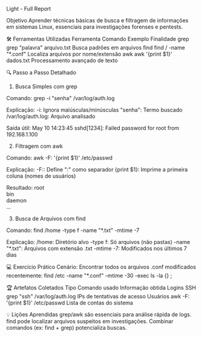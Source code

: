 Light - Full Report 

Objetivo
Aprender técnicas básicas de busca e filtragem de informações em sistemas Linux, essenciais para investigações forenses e pentests.

🛠️ Ferramentas Utilizadas
Ferramenta	Comando Exemplo			Finalidade
grep		grep "palavra" arquivo.txt	Busca padrões em arquivos
find		find / -name "*.conf"		Localiza arquivos por nome/extensão
awk		awk '{print $1}' dados.txt	Processamento avançado de texto


🔍 Passo a Passo Detalhado
1. Busca Simples com grep

Comando:
grep -i "senha" /var/log/auth.log

Explicação:
-i: Ignora maiúsculas/minúsculas
"senha": Termo buscado
/var/log/auth.log: Arquivo analisado

Saída útil:
May 10 14:23:45 sshd[1234]: Failed password for root from 192.168.1.100

2. Filtragem com awk

Comando:
awk -F: '{print $1}' /etc/passwd

Explicação:
-F:: Define ":" como separador
{print $1}: Imprime a primeira coluna (nomes de usuários)

Resultado:
root  
bin  
daemon  
... 

3. Busca de Arquivos com find

Comando:
find /home -type f -name "*.txt" -mtime -7

Explicação:
/home: Diretório alvo
-type f: Só arquivos (não pastas)
-name "*.txt": Arquivos com extensão .txt
-mtime -7: Modificados nos últimos 7 dias

💻 Exercício Prático
Cenário: Encontrar todos os arquivos .conf modificados recentemente:
find /etc -name "*.conf" -mtime -30 -exec ls -la {} \;

🏆 Artefatos Coletados
Tipo		Comando usado				Informação obtida
Logins SSH	grep "ssh" /var/log/auth.log		IPs de tentativas de acesso
Usuários	awk -F: '{print $1}' /etc/passwd	Lista de contas do sistema

💡 Lições Aprendidas
grep/awk são essenciais para análise rápida de logs.
find pode localizar arquivos suspeitos em investigações.
Combinar comandos (ex: find + grep) potencializa buscas.